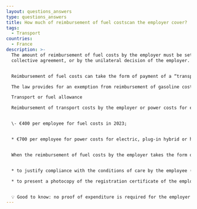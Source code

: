 ```yaml
---
layout: questions_answers
type: questions_answers
title: How much of reimbursement of fuel costscan the employer cover?
tags:
  - Transport
countries:
  - France
description: >-
  The amount of reimbursement of fuel costs by the employer must be set by the
  collective agreement, or by the unilateral decision of the employer.  


  Reimbursement of fuel costs can take the form of payment of a “transport or fuel allowance” or reimbursement of mileage costs by the employer.

  The law provides for an exemption from reimbursement of gasoline costs by the employer up to a certain limit.

  Transport or fuel allowance

  Reimbursement of transport costs by the employer or power costs for electric vehicles (rechargeable hybrids or hydrogen) is exempt from social security contributions up to an annual limit of:


  \- €400 per employee for fuel costs in 2023;


  * €700 per employee for power costs for electric, plug-in hybrid or hydrogen vehicles in 2023.


  When the reimbursement of fuel costs by the employer takes the form of a “transport or fuel allowance”, the latter must be able to:


  * to justify compliance with the conditions of care by the employee (distance between home and place of work, employee's working hours);

  * to present a photocopy of the registration certificate of the employee's personal vehicle.


  💡 Good to know: no proof of expenditure is required for the employer to benefit from the exemption from social security contributions for the year 2023, when the reimbursement of employees' gasoline costs does not exceed the amounts established by law.
---
```


